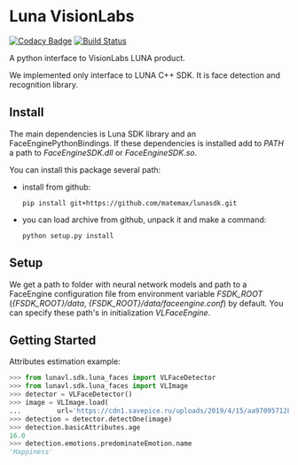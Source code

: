 # Luna VisionLabs

[![Codacy Badge](https://api.codacy.com/project/badge/Grade/9a84be56ae864b09a667dcf1a2c400f8)](https://www.codacy.com/manual/VisionLabs/lunasdk?utm_source=github.com&amp;utm_medium=referral&amp;utm_content=matemax/lunasdk&amp;utm_campaign=Badge_Grade)
[![Build Status](https://travis-ci.org/matemax/lunasdk.svg?branch=master)](https://travis-ci.org/matemax/lunasdk)

A python interface to VisionLabs LUNA product.

We implemented only interface to LUNA C++ SDK. It is face detection and recognition library.

## Install

The main dependencies is Luna SDK library and an FaceEnginePythonBindings. If these dependencies is installed
 add to *PATH* a path to *FaceEngineSDK.dll* or *FaceEngineSDK.so*.

You can install this package several path:

-   install from github:
  
    ```console
    pip install git+https://github.com/matemax/lunasdk.git
    ```

-   you can load archive from github, unpack it and make a command:
  
    ```console
    python setup.py install
    ```

## Setup

We get a path to folder with neural network models and path to a FaceEngine configuration file  from environment 
variable *FSDK_ROOT* (*{FSDK_ROOT}/data*, *{FSDK_ROOT}/data/faceengine.conf*) by default. You can specify these path's 
in initialization *VLFaceEngine*. 

## Getting Started

Attributes estimation example:

``` python
>>> from lunavl.sdk.luna_faces import VLFaceDetector
>>> from lunavl.sdk.luna_faces import VLImage
>>> detector = VLFaceDetector()
>>> image = VLImage.load(
...         url='https://cdn1.savepice.ru/uploads/2019/4/15/aa970957128d9892f297cdfa5b3fda88-full.jpg')
>>> detection = detector.detectOne(image)
>>> detection.basicAttributes.age
16.0
>>> detection.emotions.predominateEmotion.name
'Happiness'
```
